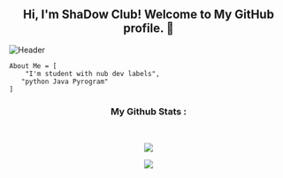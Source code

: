 <h2 align="center">Hi, I'm ShaDow Club! Welcome to My GitHub profile. 👋</h2>

![Header](https://telegra.ph/file/1d3732b1bb44986402614.jpg)

```
About Me = [
    "I'm student with nub dev labels",
   "python Java Pyrogram"
]
```

<h3 align="center"><b>My Github Stats :</b></h3><br>
<p align="center"><a href="https://github.com/ShadoWClub"><img src="https://github-readme-stats.vercel.app/api?username=ShadoWClub&show_icons=true&theme=radical"></a></p>
<p align="center"><a href="https://github.com/ShadoWClub"><img src="https://github-readme-stats.vercel.app/api/top-langs/?username=ShadoWClub&theme=radical&layout=compact"></a></p>

